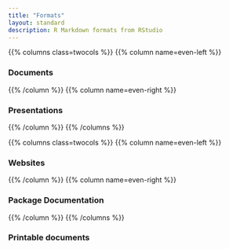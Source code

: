 ```yaml
---
title: "Formats"
layout: standard
description: R Markdown formats from RStudio
---
```


<script src="{{< blogdown/postref >}}index_files/core-js/shim.min.js"></script>
<script src="{{< blogdown/postref >}}index_files/react/react.min.js"></script>
<script src="{{< blogdown/postref >}}index_files/react/react-dom.min.js"></script>
<script src="{{< blogdown/postref >}}index_files/reactwidget/react-tools.js"></script>
<script src="{{< blogdown/postref >}}index_files/htmlwidgets/htmlwidgets.js"></script>
<script src="{{< blogdown/postref >}}index_files/reactable-binding/reactable.js"></script>
<script src="{{< blogdown/postref >}}index_files/core-js/shim.min.js"></script>
<script src="{{< blogdown/postref >}}index_files/react/react.min.js"></script>
<script src="{{< blogdown/postref >}}index_files/react/react-dom.min.js"></script>
<script src="{{< blogdown/postref >}}index_files/reactwidget/react-tools.js"></script>
<script src="{{< blogdown/postref >}}index_files/htmlwidgets/htmlwidgets.js"></script>
<script src="{{< blogdown/postref >}}index_files/reactable-binding/reactable.js"></script>
<script src="{{< blogdown/postref >}}index_files/core-js/shim.min.js"></script>
<script src="{{< blogdown/postref >}}index_files/react/react.min.js"></script>
<script src="{{< blogdown/postref >}}index_files/react/react-dom.min.js"></script>
<script src="{{< blogdown/postref >}}index_files/reactwidget/react-tools.js"></script>
<script src="{{< blogdown/postref >}}index_files/htmlwidgets/htmlwidgets.js"></script>
<script src="{{< blogdown/postref >}}index_files/reactable-binding/reactable.js"></script>
<script src="{{< blogdown/postref >}}index_files/core-js/shim.min.js"></script>
<script src="{{< blogdown/postref >}}index_files/react/react.min.js"></script>
<script src="{{< blogdown/postref >}}index_files/react/react-dom.min.js"></script>
<script src="{{< blogdown/postref >}}index_files/reactwidget/react-tools.js"></script>
<script src="{{< blogdown/postref >}}index_files/htmlwidgets/htmlwidgets.js"></script>
<script src="{{< blogdown/postref >}}index_files/reactable-binding/reactable.js"></script>
<script src="{{< blogdown/postref >}}index_files/core-js/shim.min.js"></script>
<script src="{{< blogdown/postref >}}index_files/react/react.min.js"></script>
<script src="{{< blogdown/postref >}}index_files/react/react-dom.min.js"></script>
<script src="{{< blogdown/postref >}}index_files/reactwidget/react-tools.js"></script>
<script src="{{< blogdown/postref >}}index_files/htmlwidgets/htmlwidgets.js"></script>
<script src="{{< blogdown/postref >}}index_files/reactable-binding/reactable.js"></script>

{{% columns class=twocols %}}
{{% column name=even-left %}}

### Documents

<div id="htmlwidget-1" class="reactable html-widget" style="width:auto;height:auto;"></div>
<script type="application/json" data-for="htmlwidget-1">{"x":{"tag":{"name":"Reactable","attribs":{"data":{"link":["https://bookdown.org/yihui/rmarkdown/notebook.html","https://bookdown.org/yihui/rmarkdown/html-document.html","https://bookdown.org/yihui/rmarkdown/pdf-document.html","https://bookdown.org/yihui/rmarkdown/word-document.html","https://bookdown.org/yihui/rmarkdown/opendocument-text-document.html","https://bookdown.org/yihui/rmarkdown/rich-text-format-document.html","https://bookdown.org/yihui/rmarkdown/markdown-document.html","https://rstudio.github.io/distill/"],"desc":["Interactive R Notebooks","HTML document w/ Bootstrap CSS","PDF document (via LaTeX template)","Microsoft Word document (docx)","OpenDocument Text document","Rich Text Format document","Markdown document (various flavors)","Scientific and technical writing for the web"]},"columns":[{"accessor":"link","name":"","type":"character","cell":[{"name":"a","attribs":{"href":"https://bookdown.org/yihui/rmarkdown/notebook.html","target":"_blank"},"children":["Notebook"]},{"name":"a","attribs":{"href":"https://bookdown.org/yihui/rmarkdown/html-document.html","target":"_blank"},"children":["HTML"]},{"name":"a","attribs":{"href":"https://bookdown.org/yihui/rmarkdown/pdf-document.html","target":"_blank"},"children":["PDF"]},{"name":"a","attribs":{"href":"https://bookdown.org/yihui/rmarkdown/word-document.html","target":"_blank"},"children":["Word"]},{"name":"a","attribs":{"href":"https://bookdown.org/yihui/rmarkdown/opendocument-text-document.html","target":"_blank"},"children":["ODT"]},{"name":"a","attribs":{"href":"https://bookdown.org/yihui/rmarkdown/rich-text-format-document.html","target":"_blank"},"children":["RTF"]},{"name":"a","attribs":{"href":"https://bookdown.org/yihui/rmarkdown/markdown-document.html","target":"_blank"},"children":["Markdown"]},{"name":"a","attribs":{"href":"https://rstudio.github.io/distill/","target":"_blank"},"children":["distill"]}],"minWidth":50},{"accessor":"desc","name":"","type":"character"}],"defaultPageSize":10,"paginationType":"numbers","showPageInfo":true,"minRows":1,"highlight":true,"rowStyle":{"cursor":"pointer"},"theme":{"highlightColor":"#e6f3fc"},"dataKey":"c6662279649a547d309f792e91bb7391","key":"c6662279649a547d309f792e91bb7391"},"children":[]},"class":"reactR_markup"},"evals":[],"jsHooks":[]}</script>

{{% /column %}}
{{% column name=even-right %}}

### Presentations

<div id="htmlwidget-2" class="reactable html-widget" style="width:auto;height:auto;"></div>
<script type="application/json" data-for="htmlwidget-2">{"x":{"tag":{"name":"Reactable","attribs":{"data":{"link":["https://bookdown.org/yihui/rmarkdown/ioslides-presentation.html","https://bookdown.org/yihui/rmarkdown/revealjs.html","https://bookdown.org/yihui/rmarkdown/slidy-presentation.html","https://bookdown.org/yihui/rmarkdown/beamer-presentation.html","https://bookdown.org/yihui/rmarkdown/powerpoint-presentation.html"],"desc":["HTML presentation with ioslides","HTML presentation with reveal.js","HTML presentation with W3C Slidy","PDF presentation with LaTeX Beamer","PowerPoint presentation"]},"columns":[{"accessor":"link","name":"","type":"character","cell":[{"name":"a","attribs":{"href":"https://bookdown.org/yihui/rmarkdown/ioslides-presentation.html","target":"_blank"},"children":["ioslides"]},{"name":"a","attribs":{"href":"https://bookdown.org/yihui/rmarkdown/revealjs.html","target":"_blank"},"children":["reveal.js"]},{"name":"a","attribs":{"href":"https://bookdown.org/yihui/rmarkdown/slidy-presentation.html","target":"_blank"},"children":["Slidy"]},{"name":"a","attribs":{"href":"https://bookdown.org/yihui/rmarkdown/beamer-presentation.html","target":"_blank"},"children":["Beamer"]},{"name":"a","attribs":{"href":"https://bookdown.org/yihui/rmarkdown/powerpoint-presentation.html","target":"_blank"},"children":["PowerPoint"]}],"minWidth":50},{"accessor":"desc","name":"","type":"character"}],"defaultPageSize":10,"paginationType":"numbers","showPageInfo":true,"minRows":1,"highlight":true,"rowStyle":{"cursor":"pointer"},"theme":{"highlightColor":"#e6f3fc"},"dataKey":"9134cc6c3ff0c66f2d6a09c58d92fdc9","key":"9134cc6c3ff0c66f2d6a09c58d92fdc9"},"children":[]},"class":"reactR_markup"},"evals":[],"jsHooks":[]}</script>

{{% /column %}}
{{% /columns %}}

{{% columns class=twocols %}}
{{% column name=even-left %}}

### Websites

<div id="htmlwidget-3" class="reactable html-widget" style="width:auto;height:auto;"></div>
<script type="application/json" data-for="htmlwidget-3">{"x":{"tag":{"name":"Reactable","attribs":{"data":{"link":["flexdashboard/index.html","https://bookdown.org","https://bookdown.org/yihui/rmarkdown/rmarkdown-site.html","https://bookdown.org/yihui/blogdown/"],"desc":["Interactive dashboards","HTML, PDF, ePub, and Kindle books","Multi-page websites","Customizable websites and blogs"]},"columns":[{"accessor":"link","name":"","type":"character","cell":[{"name":"a","attribs":{"href":"flexdashboard/index.html","target":"_blank"},"children":["flexdashboard"]},{"name":"a","attribs":{"href":"https://bookdown.org","target":"_blank"},"children":["bookdown"]},{"name":"a","attribs":{"href":"https://bookdown.org/yihui/rmarkdown/rmarkdown-site.html","target":"_blank"},"children":["Websites"]},{"name":"a","attribs":{"href":"https://bookdown.org/yihui/blogdown/","target":"_blank"},"children":["blogdown"]}],"minWidth":50},{"accessor":"desc","name":"","type":"character"}],"defaultPageSize":10,"paginationType":"numbers","showPageInfo":true,"minRows":1,"highlight":true,"rowStyle":{"cursor":"pointer"},"theme":{"highlightColor":"#e6f3fc"},"dataKey":"33a11d5f3ae489672b1352ec0afd202c","key":"33a11d5f3ae489672b1352ec0afd202c"},"children":[]},"class":"reactR_markup"},"evals":[],"jsHooks":[]}</script>

{{% /column %}}
{{% column name=even-right %}}

### Package Documentation

<div id="htmlwidget-4" class="reactable html-widget" style="width:auto;height:auto;"></div>
<script type="application/json" data-for="htmlwidget-4">{"x":{"tag":{"name":"Reactable","attribs":{"data":{"link":["https://pkgdown.r-lib.org/","https://bookdown.org/yihui/rmarkdown/r-package-vignette.html","github_document_format.html"],"desc":["Package documentation websites","R package vignette (HTML)","GitHub Flavored Markdown document."]},"columns":[{"accessor":"link","name":"","type":"character","cell":[{"name":"a","attribs":{"href":"https://pkgdown.r-lib.org/","target":"_blank"},"children":["pkgdown"]},{"name":"a","attribs":{"href":"https://bookdown.org/yihui/rmarkdown/r-package-vignette.html","target":"_blank"},"children":["Package Vignette"]},{"name":"a","attribs":{"href":"github_document_format.html","target":"_blank"},"children":["Github Document"]}],"minWidth":50},{"accessor":"desc","name":"","type":"character"}],"defaultPageSize":10,"paginationType":"numbers","showPageInfo":true,"minRows":1,"highlight":true,"rowStyle":{"cursor":"pointer"},"theme":{"highlightColor":"#e6f3fc"},"dataKey":"10da36345c9ed5d702534569c1da14be","key":"10da36345c9ed5d702534569c1da14be"},"children":[]},"class":"reactR_markup"},"evals":[],"jsHooks":[]}</script>

{{% /column %}}
{{% /columns %}}

### Printable documents

<div id="htmlwidget-5" class="reactable html-widget" style="width:auto;height:auto;"></div>
<script type="application/json" data-for="htmlwidget-5">{"x":{"tag":{"name":"Reactable","attribs":{"data":{"link":["https://bookdown.org/yihui/rmarkdown/word-document.html","https://bookdown.org/yihui/rmarkdown/powerpoint-presentation.html","https://bookdown.org","https://bookdown.org/yihui/rmarkdown/tufte-handouts.html"],"desc":["Microsoft Word document (docx)","PowerPoint presentation","HTML, PDF, ePub, and Kindle books","Handouts in the style of Edward Tufte"]},"columns":[{"accessor":"link","name":"","type":"character","cell":[{"name":"a","attribs":{"href":"https://bookdown.org/yihui/rmarkdown/word-document.html","target":"_blank"},"children":["Word"]},{"name":"a","attribs":{"href":"https://bookdown.org/yihui/rmarkdown/powerpoint-presentation.html","target":"_blank"},"children":["PowerPoint"]},{"name":"a","attribs":{"href":"https://bookdown.org","target":"_blank"},"children":["bookdown"]},{"name":"a","attribs":{"href":"https://bookdown.org/yihui/rmarkdown/tufte-handouts.html","target":"_blank"},"children":["Tufte Handout"]}],"minWidth":50},{"accessor":"desc","name":"","type":"character"}],"defaultPageSize":10,"paginationType":"numbers","showPageInfo":true,"minRows":1,"highlight":true,"rowStyle":{"cursor":"pointer"},"theme":{"highlightColor":"#e6f3fc"},"dataKey":"baa43d0616fe8b148962caafac41c190","key":"baa43d0616fe8b148962caafac41c190"},"children":[]},"class":"reactR_markup"},"evals":[],"jsHooks":[]}</script>

